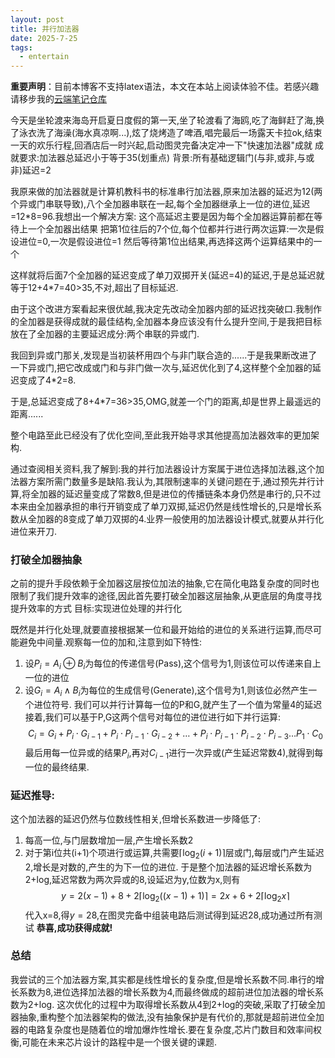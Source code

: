 ```yaml
---
layout: post
title: 并行加法器
date: 2025-7-25
tags:
  - entertain
---
```

**重要声明**：目前本博客不支持latex语法，本文在本站上阅读体验不佳。若感兴趣请移步我的[云端笔记仓库](https://ben-daming.github.io/quartz/project/2025-7-25-%E5%B9%B6%E8%A1%8C%E5%8A%A0%E6%B3%95%E5%99%A8)




今天是坐轮渡来海岛开启夏日度假的第一天,坐了轮渡看了海鸥,吃了海鲜赶了海,换了泳衣洗了海澡(海水真凉啊...),炫了烧烤造了啤酒,唱完最后一场露天卡拉ok,结束一天的欢乐行程,回酒店后一时兴起,启动图灵完备决定冲一下"快速加法器"成就
	成就要求:加法器总延迟小于等于35(划重点)
	背景:所有基础逻辑门(与非,或非,与或非)延迟=2


我原来做的加法器就是计算机教科书的标准串行加法器,原来加法器的延迟为12(两个异或门串联导致),八个全加器串联在一起,每个全加器继承上一位的进位,延迟=12\*8=96.我想出一个解决方案:
	这个高延迟主要是因为每个全加器运算前都在等待上一个全加器出结果
	把第1位往后的7个位,每个位都并行进行两次运算:一次是假设进位=0,一次是假设进位=1
	然后等待第1位出结果,再选择这两个运算结果中的一个


这样就将后面7个全加器的延迟变成了单刀双掷开关(延迟=4)的延迟,于是总延迟就等于12+4\*7=40>35,不对,超出了目标延迟.

由于这个改进方案看起来很优越,我决定先改动全加器内部的延迟找突破口.我制作的全加器是获得成就的最佳结构,全加器本身应该没有什么提升空间,于是我把目标放在了全加器的主要延迟成分:两个串联的异或门.

我回到异或门那关,发现是当初装杯用四个与非门联合造的......于是我果断改进了一下异或门,把它改成或门和与非门做一次与,延迟优化到了4,这样整个全加器的延迟变成了4\*2=8.

于是,总延迟变成了8+4\*7=36>35,OMG,就差一个门的距离,却是世界上最遥远的距离......

整个电路至此已经没有了优化空间,至此我开始寻求其他提高加法器效率的更加架构.

通过查阅相关资料,我了解到:我的并行加法器设计方案属于进位选择加法器,这个加法器方案所需门数量多是缺陷.我认为,其限制速率的关键问题在于,通过预先并行计算,将全加器的延迟量变成了常数8,但是进位的传播链条本身仍然是串行的,只不过本来由全加器承担的串行开销变成了单刀双掷,延迟仍然是线性增长的,只是增长系数从全加器的8变成了单刀双掷的4.业界一般使用的加法器设计模式,就要从并行化进位来开刀.
### 打破全加器抽象
之前的提升手段依赖于全加器这层按位加法的抽象,它在简化电路复杂度的同时也限制了我们提升效率的途径,因此首先要打破全加器这层抽象,从更底层的角度寻找提升效率的方式
	目标:实现进位处理的并行化

既然是并行化处理,就要直接根据某一位和最开始给的进位的关系进行运算,而尽可能避免中间量.观察每一位的加和,注意到如下特性:
1. 设$P_i=A_i\oplus B_i$为每位的传递信号(Pass),这个信号为1,则该位可以传递来自上一位的进位
2. 设$G_i=A_i\land B_i$为每位的生成信号(Generate),这个信号为1,则该位必然产生一个进位符号.
我们可以并行计算每一位的P和G,就产生了一个值为常量4的延迟
接着,我们可以基于P,G这两个信号对每位的进位进行如下并行运算:
$$C_i=G_i+P_i\cdot G_{i-1}+P_i\cdot P_{i-1}\cdot G_{i-2}+\dots+P_i\cdot P_{i-1}\cdot P_{i-2}\cdot P_{i-3}\dots P_1\cdot C_0$$
最后用每一位异或的结果$P_i$,再对$C_{i-1}$进行一次异或(产生延迟常数4),就得到每一位的最终结果.
### 延迟推导:
这个加法器的延迟仍然与位数线性相关,但增长系数进一步降低了: 
1. 每高一位,与门层数增加一层,产生增长系数2
2. 对于第i位共(i+1)个项进行或运算,共需要$\lceil \log _2({i+1}) \rceil$层或门,每层或门产生延迟2,增长是对数的,产生的为下一位的进位.
于是整个加法器的延迟增长系数为2+log,延迟常数为两次异或的8,设延迟为y,位数为x,则有
$$y=2(x-1)+8+2\lceil\log_2 ((x-1)+1)\rceil=2x+6+2\lceil\log_2x\rceil$$
代入x=8,得$y=28$,在图灵完备中组装电路后测试得到延迟28,成功通过所有测试
	**恭喜,成功获得成就!**

### 总结
我尝试的三个加法器方案,其实都是线性增长的复杂度,但是增长系数不同.串行的增长系数为8,进位选择加法器的增长系数为4,而最终做成的超前进位加法器的增长系数为2+log.
这次优化的过程中为取得增长系数从4到2+log的突破,采取了打破全加器抽象,重构整个加法器架构的做法,没有抽象保护是有代价的,那就是超前进位全加器的电路复杂度也是随着位的增加爆炸性增长.要在复杂度,芯片门数目和效率间权衡,可能在未来芯片设计的路程中是一个很关键的课题.